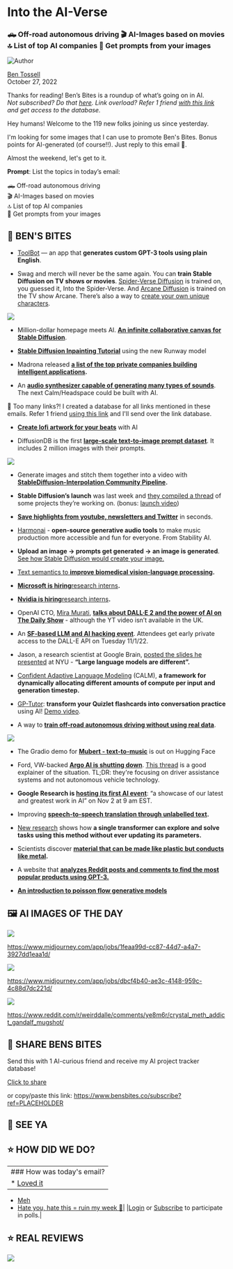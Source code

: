 # Into the AI-Verse

### 🛻 Off-road autonomous driving 🎬 AI-Images based on movies 🔝 List of top AI companies 🌅 Get prompts from your images

![Author](https://media.beehiiv.com/cdn-cgi/image/fit=scale-down,format=auto,onerror=redirect,quality=80/uploads/user/profile_picture/fc858b4d-39e3-4be1-abf4-2b55504e21a2/thumb_uJ4UYake_400x400.jpg)

[Ben Tossell](https://www.twitter.com/bentossell)\
October 27, 2022

Thanks for reading! Ben’s Bites is a roundup of what’s going on in AI.\
*Not subscribed? Do that [here](https://magic.beehiiv.com/v1/447f6e60-e36a-4642-b6f8-46beb19045ec?email={{email}}\&utm_source=top-of-email). Link overload? Refer 1 friend [with this link](https://www.bensbites.co/subscribe?ref=PLACEHOLDER) and get access to the database.*

Hey humans! Welcome to the 119 new folks joining us since yesterday.

I'm looking for some images that I can use to promote Ben's Bites. Bonus points for AI-generated (of course!!). Just reply to this email 🤗.

Almost the weekend, let's get to it.

**Prompt**: List the topics in today’s email:

🛻 Off-road autonomous driving\
🎬 AI-Images based on movies\
🔝 List of top AI companies\
🌅 Get prompts from your images

## **🫦 BEN'S BITES**

- [ToolBot](https://twitter.com/chillzaza_/status/1585339103750410243) — an app that **generates custom GPT-3 tools using plain English**.

- Swag and merch will never be the same again. You can **train Stable Diffusion on TV shows or movies**. [Spider-Verse Diffusion](https://huggingface.co/nitrosocke/spider-verse-diffusion) is trained on, you guessed it, Into the Spider-Verse. And [Arcane Diffusion](https://huggingface.co/spaces/anzorq/arcane-diffusion) is trained on the TV show Arcane. There’s also a way to [create your own unique characters](https://www.reddit.com/r/StableDiffusion/comments/yds564/create_your_own_unique_characters_by_combining/).

![](https://media.beehiiv.com/cdn-cgi/image/fit=scale-down,format=auto,onerror=redirect,quality=80/uploads/asset/file/36cceb71-627c-4739-8b46-808a5a2522b4/spiderverse-portraits-small.jpeg)

- Million-dollar homepage meets AI. **[An infinite collaborative canvas for Stable Diffusion](https://prompt.ist/welcome-welcome)**.

- **[Stable Diffusion Inpainting Tutorial](https://youtu.be/gZ8YY-dPyio)** using the new Runway model

- Madrona released **[a list of the top private companies building intelligent applications](https://www.madrona.com/ia40-2022/).**

- An **[audio synthesizer capable of generating many types of sounds](https://diffusionaudiosynthesis.github.io/)**. The next Calm/Headspace could be built with AI.

👋 Too many links?! I created a database for all links mentioned in these emails. Refer 1 friend [using this link](https://www.bensbites.co/subscribe?ref=PLACEHOLDER) and I'll send over the link database.

- **[Create lofi artwork for your beats](https://www.dreamlofi.com/)** with AI

- DiffusionDB is the first **[large-scale text-to-image prompt dataset](https://poloclub.github.io/diffusiondb/)**. It includes 2 million images with their prompts.

![](https://media.beehiiv.com/cdn-cgi/image/fit=scale-down,format=auto,onerror=redirect,quality=80/uploads/asset/file/d45f0ccc-7e62-4d70-a53b-a259d84d43b6/OJtU5zv.png)

- Generate images and stitch them together into a video with **[StableDiffusion-Interpolation Community Pipeline](https://huggingface.co/spaces/fffiloni/stablediffusion-interpolation).**

- **Stable Diffusion’s launch** was last week and [they compiled a thread](https://twitter.com/StabilityAI/status/1585047427136229376) of some projects they’re working on. (bonus: [launch video](https://www.youtube.com/watch?v=S3qlqY_sOPw))

- **[Save highlights from youtube, newsletters and Twitter](https://snipets.co/)** in seconds.

- [Harmonai](https://www.harmonai.org/) - **open-source generative audio tools** to make music production more accessible and fun for everyone. From Stability AI.

- **Upload an image → prompts get generated → an image is generated**. [See how Stable Diffusion would create your image.](https://huggingface.co/spaces/pharma/sd-prism)

- [Text semantics to **improve biomedical vision-language processing**](https://www.microsoft.com/en-us/research/publication/making-the-most-of-text-semantics-to-improve-biomedical-vision-language-processing/)**.**

- [**Microsoft is hiring**research interns](https://careers.microsoft.com/us/en/job/1484556/Research-Intern-FATE-NYC-Fairness-Accountability-Transparency-and-Ethics-in-AI)**.**

- [**Nvidia is hiring**research interns](https://nvidia.wd5.myworkdayjobs.com/en-US/UniversityJobs/job/US-CA-Santa-Clara/PhD-Research-Intern--AI-Algorithm---Summer-2023_JR1962773)**.**

- OpenAI CTO, [Mira Murati](https://twitter.com/miramurati), **[talks about DALL·E 2 and the power of AI on The Daily Show](https://www.youtube.com/watch?v=Ba_C-C6UwlI)** - although the YT video isn’t available in the UK.

- An **[SF-based LLM and AI hacking event](http://hackingmodels.com/)**. Attendees get early private access to the DALL-E API on Tuesday 11/1/22.

- Jason, a research scientist at Google Brain, [posted the slides he presented](https://docs.google.com/presentation/d/1mFcPtghIHD1ph3UCO6jD5m7FFkFsNKDoCH5llmzcnAw/edit?resourcekey=0-TpEqXNzVmfZH-vId9OTCFg#slide=id.p) at NYU - **“Large language models are different”.**

- [Confident Adaptive Language Modeling](https://arxiv.org/abs/2207.07061) (CALM), **a framework for dynamically allocating different amounts of compute per input and generation timestep.**

- [GP-Tutor](https://gp-tutor.jay.ai/): **transform your Quizlet flashcards into conversation practice** using AI! [Demo video](https://loom.com/share/945d9fe0f65c440e900fbb1f0f2bef0a).

- A way to **[train off-road autonomous driving without using real data](https://sites.google.com/view/sim2segcorl2022/)**.

![](https://media.beehiiv.com/cdn-cgi/image/fit=scale-down,format=auto,onerror=redirect,quality=80/uploads/asset/file/f269b8ec-325d-4b86-ad1d-526714c2ff2c/ezgif.com-gif-maker__18_.gif)

- The Gradio demo for **[Mubert - text-to-music](https://huggingface.co/spaces/Mubert/Text-to-Music)** is out on Hugging Face

- Ford, VW-backed **[Argo AI is shutting down](https://techcrunch.com/2022/10/26/ford-vw-backed-argo-ai-is-shutting-down/)**. [This thread](https://twitter.com/tweetermeyer/status/1585345011583188992) is a good explainer of the situation. TL;DR: they're focusing on driver assistance systems and not autonomous vehicle technology.

- **Google Research is [hosting its first AI event](https://twitter.com/googleai/status/1585399612323471362)**: “a showcase of our latest and greatest work in AI” on Nov 2 at 9 am EST.

- Improving [**speech-to-speech translation through unlabelled text**](https://arxiv.org/abs/2210.14514)**.**

- [New research](https://dpmd.ai/3sv7Oh1) shows how **a single transformer can explore and solve tasks using this method without ever updating its parameters.**

- Scientists discover **[material that can be made like plastic but conducts like metal](https://www.nanowerk.com/nanotechnology-news2/newsid=61714.php).**

- A website that **[analyzes Reddit posts and comments to find the most popular products using GPT-3.](https://www.reddit.com/r/OpenAI/comments/ydvx8t/i_was_tired_of_spending_hours_researching/)**

- **[An introduction to poisson flow generative models](https://www.assemblyai.com/blog/an-introduction-to-poisson-flow-generative-models/)**

## **🖼 AI IMAGES OF THE DAY**

![](https://media.beehiiv.com/cdn-cgi/image/fit=scale-down,format=auto,onerror=redirect,quality=80/uploads/asset/file/7b075a4c-8f9c-4ec0-bd80-4781a1a8150a/grid_0__24_.png)

<https://www.midjourney.com/app/jobs/1feaa99d-cc87-44d7-a4a7-3927dd1eaa1d/>

![](https://media.beehiiv.com/cdn-cgi/image/fit=scale-down,format=auto,onerror=redirect,quality=80/uploads/asset/file/5e56a1dc-5739-4dc8-a8c3-1ae5e1da5a05/grid_0__25_.png)

<https://www.midjourney.com/app/jobs/dbcf4b40-ae3c-4148-959c-4c88d7dc221d/>

![](https://media.beehiiv.com/cdn-cgi/image/fit=scale-down,format=auto,onerror=redirect,quality=80/uploads/asset/file/82850c97-aae3-4154-85a0-4ec0aace9cd7/r79u211rq7w91.png)

<https://www.reddit.com/r/weirddalle/comments/ye8m6r/crystal_meth_addict_gandalf_mugshot/>

## **🤗 SHARE BENS BITES**

Send this with 1 AI-curious friend and receive my AI project tracker database!

[Click to share](https://www.bensbites.co/subscribe?ref=PLACEHOLDER)

or copy/paste this link: https://www.bensbites.co/subscribe?ref=PLACEHOLDER

## **👋 SEE YA**

## **⭐️ HOW DID WE DO?**

||
|:---|
|### How was today's email?|
|\* [Loved it](https://www.bensbites.co/login)

- [Meh](https://www.bensbites.co/login)
- [Hate you, hate this = ruin my week 🥹](https://www.bensbites.co/login)|
  |[Login](https://www.bensbites.co/login) or [Subscribe](https://www.bensbites.co/subscribe) to participate in polls.|

## **⭐️ REAL** REVIEWS

![](https://media.beehiiv.com/cdn-cgi/image/fit=scale-down,format=auto,onerror=redirect,quality=80/uploads/asset/file/7724a5c9-3906-4193-b815-8d9e646a9356/Screenshot_2022-10-26_at_14.02.06.png)
